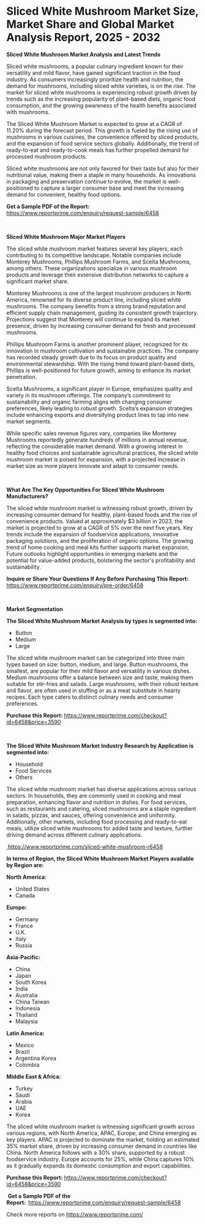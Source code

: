 <p><h1>Sliced White Mushroom Market Size, Market Share and Global Market Analysis Report, 2025 - 2032</h1></p><p><strong>Sliced White Mushroom Market Analysis and Latest Trends</strong></p>
<p><p>Sliced white mushrooms, a popular culinary ingredient known for their versatility and mild flavor, have gained significant traction in the food industry. As consumers increasingly prioritize health and nutrition, the demand for mushrooms, including sliced white varieties, is on the rise. The market for sliced white mushrooms is experiencing robust growth driven by trends such as the increasing popularity of plant-based diets, organic food consumption, and the growing awareness of the health benefits associated with mushrooms.</p><p>The Sliced White Mushroom Market is expected to grow at a CAGR of 11.20% during the forecast period. This growth is fueled by the rising use of mushrooms in various cuisines, the convenience offered by sliced products, and the expansion of food service sectors globally. Additionally, the trend of ready-to-eat and ready-to-cook meals has further propelled demand for processed mushroom products. </p><p>Sliced white mushrooms are not only favored for their taste but also for their nutritional value, making them a staple in many households. As innovations in packaging and preservation continue to evolve, the market is well-positioned to capture a larger consumer base and meet the increasing demand for convenient, healthy food options.</p></p>
<p><strong>Get a Sample PDF of the Report:&nbsp;</strong> <a href="https://www.reportprime.com/enquiry/request-sample/6458?utm_campaign=3492&utm_medium=2&utm_source=Github&utm_content=ia&utm_term=19032025&utm_id=sliced-white-mushroom">https://www.reportprime.com/enquiry/request-sample/6458</a></p>
<p>&nbsp;</p>
<p><strong>Sliced White Mushroom Major Market Players</strong></p>
<p><p>The sliced white mushroom market features several key players, each contributing to its competitive landscape. Notable companies include Monterey Mushrooms, Phillips Mushroom Farms, and Scelta Mushrooms, among others. These organizations specialize in various mushroom products and leverage their extensive distribution networks to capture a significant market share.</p><p>Monterey Mushrooms is one of the largest mushroom producers in North America, renowned for its diverse product line, including sliced white mushrooms. The company benefits from a strong brand reputation and efficient supply chain management, guiding its consistent growth trajectory. Projections suggest that Monterey will continue to expand its market presence, driven by increasing consumer demand for fresh and processed mushrooms.</p><p>Phillips Mushroom Farms is another prominent player, recognized for its innovation in mushroom cultivation and sustainable practices. The company has recorded steady growth due to its focus on product quality and environmental stewardship. With the rising trend toward plant-based diets, Phillips is well-positioned for future growth, aiming to enhance its market penetration.</p><p>Scelta Mushrooms, a significant player in Europe, emphasizes quality and variety in its mushroom offerings. The company’s commitment to sustainability and organic farming aligns with changing consumer preferences, likely leading to robust growth. Scelta’s expansion strategies include enhancing exports and diversifying product lines to tap into new market segments.</p><p>While specific sales revenue figures vary, companies like Monterey Mushrooms reportedly generate hundreds of millions in annual revenue, reflecting the considerable market demand. With a growing interest in healthy food choices and sustainable agricultural practices, the sliced white mushroom market is poised for expansion, with a projected increase in market size as more players innovate and adapt to consumer needs.</p></p>
<p>&nbsp;</p>
<p><strong>What Are The Key Opportunities For Sliced White Mushroom Manufacturers?</strong></p>
<p><p>The sliced white mushroom market is witnessing robust growth, driven by increasing consumer demand for healthy, plant-based foods and the rise of convenience products. Valued at approximately $3 billion in 2023, the market is projected to grow at a CAGR of 5% over the next five years. Key trends include the expansion of foodservice applications, innovative packaging solutions, and the proliferation of organic options. The growing trend of home cooking and meal kits further supports market expansion. Future outlooks highlight opportunities in emerging markets and the potential for value-added products, bolstering the sector's profitability and sustainability.</p></p>
<p><strong>Inquire or Share Your Questions If Any Before Purchasing This Report:</strong> <a href="https://www.reportprime.com/enquiry/pre-order/6458?utm_campaign=3492&utm_medium=2&utm_source=Github&utm_content=ia&utm_term=19032025&utm_id=sliced-white-mushroom">https://www.reportprime.com/enquiry/pre-order/6458</a></p>
<p>&nbsp;</p>
<p><strong>Market Segmentation</strong></p>
<p><strong>The Sliced White Mushroom Market Analysis by types is segmented into:</strong></p>
<p><ul><li>Button</li><li>Medium</li><li>Large</li></ul></p>
<p><p>The sliced white mushroom market can be categorized into three main types based on size: button, medium, and large. Button mushrooms, the smallest, are popular for their mild flavor and versatility in various dishes. Medium mushrooms offer a balance between size and taste, making them suitable for stir-fries and salads. Large mushrooms, with their robust texture and flavor, are often used in stuffing or as a meat substitute in hearty recipes. Each type caters to distinct culinary needs and consumer preferences.</p></p>
<p><strong>Purchase this Report:&nbsp;</strong><a href="https://www.reportprime.com/checkout?id=6458&price=3590&utm_campaign=3492&utm_medium=2&utm_source=Github&utm_content=ia&utm_term=19032025&utm_id=sliced-white-mushroom">https://www.reportprime.com/checkout?id=6458&price=3590</a></p>
<p>&nbsp;</p>
<p><strong>The Sliced White Mushroom Market Industry Research by Application is segmented into:</strong></p>
<p><ul><li>Household</li><li>Food Services</li><li>Others</li></ul></p>
<p><p>The sliced white mushroom market has diverse applications across various sectors. In households, they are commonly used in cooking and meal preparation, enhancing flavor and nutrition in dishes. For food services, such as restaurants and catering, sliced mushrooms are a staple ingredient in salads, pizzas, and sauces, offering convenience and uniformity. Additionally, other markets, including food processing and ready-to-eat meals, utilize sliced white mushrooms for added taste and texture, further driving demand across different culinary applications.</p></p>
<p><a href="https://www.reportprime.com/sliced-white-mushroom-r6458?utm_campaign=3492&utm_medium=2&utm_source=Github&utm_content=ia&utm_term=19032025&utm_id=sliced-white-mushroom">&nbsp;https://www.reportprime.com/sliced-white-mushroom-r6458</a></p>
<p><strong>In terms of Region, the Sliced White Mushroom Market Players available by Region are:</strong></p>
<p>
    <p> <strong> North America: </strong>
        <ul>
            <li>United States</li>
            <li>Canada</li>
        </ul>
        </p> 
    <p> <strong> Europe: </strong>
        <ul>
            <li>Germany</li>
            <li>France</li>
            <li>U.K.</li>
            <li>Italy</li>
            <li>Russia</li>
        </ul>
        </p> 
    <p> <strong> Asia-Pacific: </strong>
        <ul>
            <li>China</li>
            <li>Japan</li>
            <li>South Korea</li>
            <li>India</li>
            <li>Australia</li>
            <li>China Taiwan</li>
            <li>Indonesia</li>
            <li>Thailand</li>
            <li>Malaysia</li>
        </ul>
        </p> 
    <p> <strong> Latin America: </strong>
        <ul>
            <li>Mexico</li>
            <li>Brazil</li>
            <li>Argentina Korea</li>
            <li>Colombia</li>
        </ul>
        </p> 
    <p> <strong> Middle East & Africa: </strong>
        <ul>
            <li>Turkey</li>
            <li>Saudi</li>
            <li>Arabia</li>
            <li>UAE</li>
            <li>Korea</li>
        </ul>
    </p>
    </p>
<p><p>The sliced white mushroom market is witnessing significant growth across various regions, with North America, APAC, Europe, and China emerging as key players. APAC is projected to dominate the market, holding an estimated 35% market share, driven by increasing consumer demand in countries like China. North America follows with a 30% share, supported by a robust foodservice industry. Europe accounts for 25%, while China captures 10% as it gradually expands its domestic consumption and export capabilities.</p></p>
<p><strong>Purchase this Report: </strong><a href="https://www.reportprime.com/checkout?id=6458&price=3590&utm_campaign=3492&utm_medium=2&utm_source=Github&utm_content=ia&utm_term=19032025&utm_id=sliced-white-mushroom">https://www.reportprime.com/checkout?id=6458&price=3590</a></p>
<p>&nbsp;<strong>Get a Sample PDF of the Report:&nbsp;&nbsp;</strong><a href="https://www.reportprime.com/enquiry/request-sample/6458?utm_campaign=3492&utm_medium=2&utm_source=Github&utm_content=ia&utm_term=19032025&utm_id=sliced-white-mushroom">https://www.reportprime.com/enquiry/request-sample/6458</a></p>
<p><strong></strong></p>
<p>Check more reports on <a href="https://www.reportprime.com/?utm_campaign=3492&utm_medium=2&utm_source=Github&utm_content=ia&utm_term=19032025&utm_id=sliced-white-mushroom">https://www.reportprime.com/</a></p>